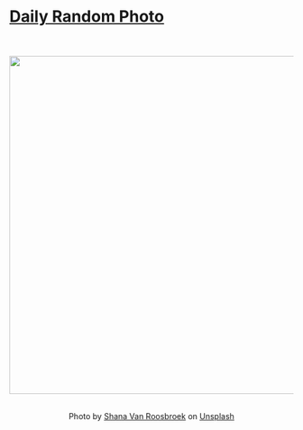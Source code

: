 # [Daily Random Photo](https://www.dailyrandomphoto.com/)

<div align="center">
  <br>
  <br>
  <a href="https://www.dailyrandomphoto.com/p/2025/2025-09-09/"><img src="https://images.unsplash.com/photo-1755097100741-2dd79bfce378?crop=entropy&cs=tinysrgb&fit=max&fm=jpg&ixid=M3w3NzUwOHwwfDF8cmFuZG9tfHx8fHx8fHx8MTc1NzM3ODYyNXw&ixlib=rb-4.1.0&q=80&w=1080" width="600px"></a>
  <br>
  <br>
  <p class="has-text-grey">Photo by <a href="https://unsplash.com/@shanavaro?utm_source=Daily%20Random%20Photo&amp;utm_medium=referral" target="_blank" rel="noopener noreferrer">Shana Van Roosbroek</a> on <a href="https://unsplash.com/photos/surfer-walking-on-a-misty-beach-with-surfboard-z5mqSyM_iVE?utm_source=Daily%20Random%20Photo&amp;utm_medium=referral" target="_blank" rel="noopener noreferrer">Unsplash</a></p>
</div>

